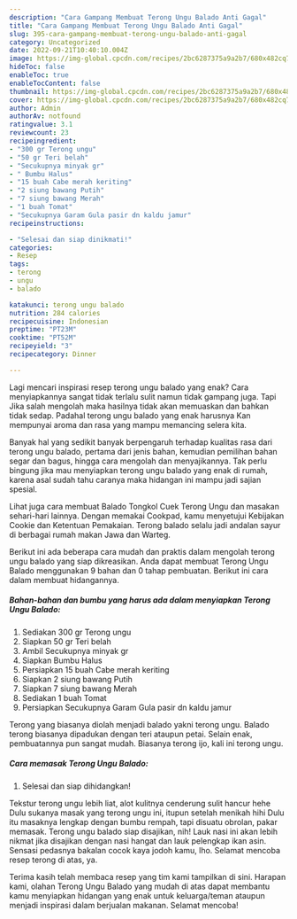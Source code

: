 ```yaml
---
description: "Cara Gampang Membuat Terong Ungu Balado Anti Gagal"
title: "Cara Gampang Membuat Terong Ungu Balado Anti Gagal"
slug: 395-cara-gampang-membuat-terong-ungu-balado-anti-gagal
category: Uncategorized
date: 2022-09-21T10:40:10.004Z
image: https://img-global.cpcdn.com/recipes/2bc6287375a9a2b7/680x482cq70/terong-ungu-balado-foto-resep-utama.jpg
hideToc: false
enableToc: true
enableTocContent: false
thumbnail: https://img-global.cpcdn.com/recipes/2bc6287375a9a2b7/680x482cq70/terong-ungu-balado-foto-resep-utama.jpg
cover: https://img-global.cpcdn.com/recipes/2bc6287375a9a2b7/680x482cq70/terong-ungu-balado-foto-resep-utama.jpg
author: Admin
authorAv: notfound
ratingvalue: 3.1
reviewcount: 23
recipeingredient:
- "300 gr Terong ungu"
- "50 gr Teri belah"
- "Secukupnya minyak gr"
- " Bumbu Halus"
- "15 buah Cabe merah keriting"
- "2 siung bawang Putih"
- "7 siung bawang Merah"
- "1 buah Tomat"
- "Secukupnya Garam Gula pasir dn kaldu jamur"
recipeinstructions:

- "Selesai dan siap dinikmati!"
categories:
- Resep
tags:
- terong
- ungu
- balado

katakunci: terong ungu balado 
nutrition: 284 calories
recipecuisine: Indonesian
preptime: "PT23M"
cooktime: "PT52M"
recipeyield: "3"
recipecategory: Dinner

---
```



Lagi mencari inspirasi resep terong ungu balado yang enak? Cara menyiapkannya sangat tidak terlalu sulit namun tidak gampang juga. Tapi Jika salah mengolah maka hasilnya tidak akan memuaskan dan bahkan tidak sedap. Padahal terong ungu balado yang enak harusnya Kan mempunyai aroma dan rasa yang mampu memancing selera kita.


Banyak hal yang sedikit banyak berpengaruh terhadap kualitas rasa dari terong ungu balado, pertama dari jenis bahan, kemudian pemilihan bahan segar dan bagus, hingga cara mengolah dan menyajikannya. Tak perlu bingung jika mau menyiapkan terong ungu balado yang enak di rumah, karena asal sudah tahu caranya maka hidangan ini mampu jadi sajian spesial.

Lihat juga cara membuat Balado Tongkol Cuek Terong Ungu dan masakan sehari-hari lainnya. Dengan memakai Cookpad, kamu menyetujui Kebijakan Cookie dan Ketentuan Pemakaian. Terong balado selalu jadi andalan sayur di berbagai rumah makan Jawa dan Warteg.


Berikut ini ada beberapa cara mudah dan praktis dalam mengolah terong ungu balado yang siap dikreasikan. Anda dapat membuat Terong Ungu Balado menggunakan 9 bahan dan 0 tahap pembuatan. Berikut ini cara dalam membuat hidangannya.

<!--inarticleads1-->

##### Bahan-bahan dan bumbu yang harus ada dalam menyiapkan Terong Ungu Balado:

1. Sediakan 300 gr Terong ungu
1. Siapkan 50 gr Teri belah
1. Ambil Secukupnya minyak gr
1. Siapkan  Bumbu Halus
1. Persiapkan 15 buah Cabe merah keriting
1. Siapkan 2 siung bawang Putih
1. Siapkan 7 siung bawang Merah
1. Sediakan 1 buah Tomat
1. Persiapkan Secukupnya Garam Gula pasir dn kaldu jamur


Terong yang biasanya diolah menjadi balado yakni terong ungu. Balado terong biasanya dipadukan dengan teri ataupun petai. Selain enak, pembuatannya pun sangat mudah. Biasanya terong ijo, kali ini terong ungu. 

<!--inarticleads2-->

##### Cara memasak Terong Ungu Balado:


1. Selesai dan siap dihidangkan!

Tekstur terong ungu lebih liat, alot kulitnya cenderung sulit hancur hehe Dulu sukanya masak yang terong ungu ini, itupun setelah menikah hihi Dulu itu masaknya lengkap dengan bumbu rempah, tapi disuatu obrolan, pakar memasak. Terong ungu balado siap disajikan, nih! Lauk nasi ini akan lebih nikmat jika disajikan dengan nasi hangat dan lauk pelengkap ikan asin. Sensasi pedasnya bakalan cocok kaya jodoh kamu, lho. Selamat mencoba resep terong di atas, ya. 

Terima kasih telah membaca resep yang tim kami tampilkan di sini. Harapan kami, olahan Terong Ungu Balado yang mudah di atas dapat membantu kamu menyiapkan hidangan yang enak untuk keluarga/teman ataupun menjadi inspirasi dalam berjualan makanan. Selamat mencoba!
